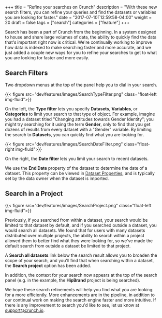 +++
title = "Refine your searches on Crunch"
description = "With these new search filters, you can refine your queries and find the datasets or variables you are looking for faster."
date = "2017-07-10T12:59:58-04:00"
weight = 20
draft = false
tags = ["search"]
categories = ["feature"]
+++

Search has been a part of Crunch from the beginning. In a system designed to house and share large volumes of data, the ability to quickly find the data that's important right now is critical. We're continually working to improve how data is indexed to make searching faster and more accurate, and we just added a couple new ways for you to refine your searches to get to what you are looking for faster and more easily.

## Search Filters

Two dropdown menus at the top of the panel help you to dial in your search.


{{< figure src="dev/features/images/SearchTypeFilter.png" class="float-left img-fluid">}}

On the left, the **Type filter** lets you specify **Datasets**, **Variables**, or **Categories** to limit your search to that type of object. For example, imagine you had a dataset titled "Changing attitudes towards Gender Identity"; you might try searching for it using the term **Gender**, only to find that you get dozens of results from every dataset with a "Gender" variable. By limiting the search to **Datasets**, you can quickly find what you are looking for.

<p style="clear:both;"></p>

{{< figure src="dev/features/images/SearchDateFilter.png" class="float-right img-fluid">}}

On the right, the **Date filter** lets you limit your search to recent datasets.


We use the **End Date** property of the dataset to determine the date of a dataset. This property can be viewed in [Dataset Properties](http://support.crunch.io/crunch/crunch_dataset-properties.html), and is typically set by the data owner when the dataset is imported.

## Search in a Project
{{< figure src="dev/features/images/SearchProject.png" class="float-left img-fluid">}}

Previously, if you searched from within a dataset, your search would be limited to that dataset by default, and if you searched outside a dataset, you would search all datasets. We found that for users with many datasets distributed over multiple projects, the ability to search within a project allowed them to better find what they were looking for, so we've made the default search from outside a dataset be limited to that project.

A **Search all datasets** link below the search result allows you to broaden the scope of your search, and you'll find that when searching within a dataset, the **Search project** option has been added.

In addition, the context for your search now appears at the top of the search panel (e.g. in the example, the **HipBrand** project is being searched).

We hope these search refinements will help you find what you are looking for a more efficiently. More enhancements are in the pipeline, in addition to our continual work on making the search engine faster and more intuitive. If there is any improvement to search you'd like to see, let us know at [support@crunch.io](mailto:support@crunch.io).
